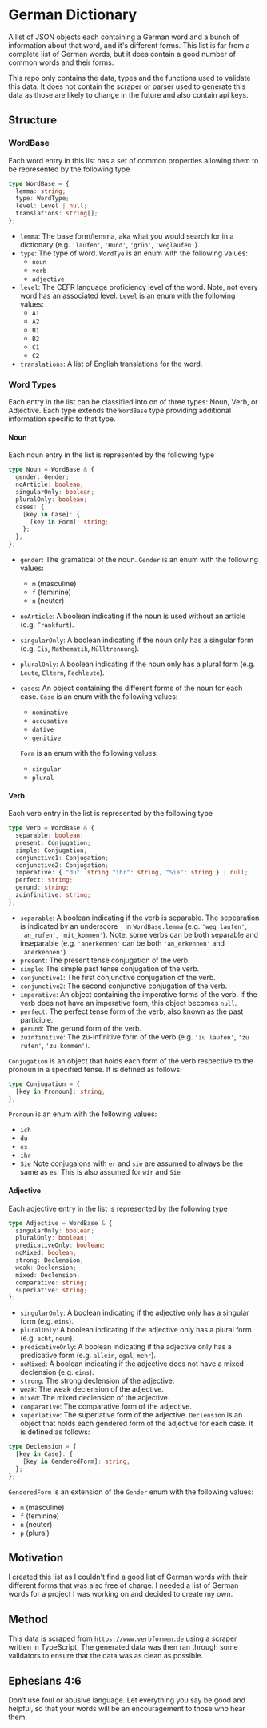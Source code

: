 # German Dictionary

A list of JSON objects each containing a German word and a bunch of information about that word, and it's different forms. This list is far from a complete list of German words, but it does contain a good number of common words and their forms.

This repo only contains the data, types and the functions used to validate this data. It does not contain the scraper or parser used to generate this data as those are likely to change in the future and also contain api keys.

## Structure
### WordBase
Each word entry in this list has a set of common properties allowing them to be represented by the following type
```typescript
type WordBase = {
  lemma: string;
  type: WordType;
  level: Level | null;
  translations: string[];
};
```
- `lemma`: The base form/lemma, aka what you would search for in a dictionary (e.g. `'laufen'`, `'Hund'`, `'grün'`, `'weglaufen'`).
- `type`: The type of word. `WordTye` is an enum with the following values:
  - `noun`
  - `verb`
  - `adjective`
- `level`: The CEFR language proficiency level of the word. Note, not every word has an associated level. `Level` is an enum with the following values:
  - `A1`
  - `A2`
  - `B1`
  - `B2`
  - `C1`
  - `C2`
- `translations`: A list of English translations for the word.

### Word Types
Each entry in the list can be classified into on of three types: Noun, Verb, or Adjective. Each type extends the `WordBase` type providing additional information specific to that type.

#### Noun
Each noun entry in the list is represented by the following type
```typescript
type Noun = WordBase & {
  gender: Gender;
  noArticle: boolean;
  singularOnly: boolean;
  pluralOnly: boolean;
  cases: {
    [key in Case]: {
      [key in Form]: string;
    };
  };
};
```
- `gender`: The gramatical of the noun. `Gender` is an enum with the following values:
  - `m` (masculine)
  - `f` (feminine)
  - `n` (neuter)
- `noArticle`: A boolean indicating if the noun is used without an article (e.g. `Frankfurt`).
- `singularOnly`: A boolean indicating if the noun only has a singular form (e.g. `Eis`, `Mathematik`, `Mülltrennung`).
- `pluralOnly`: A boolean indicating if the noun only has a plural form (e.g. `Leute`, `Eltern`, `Fachleute`).
- `cases`: An object containing the different forms of the noun for each case. `Case` is an enum with the following values:
  - `nominative`
  - `accusative`
  - `dative`
  - `genitive`
  
  `Form` is an enum with the following values:
  - `singular`
  - `plural`

#### Verb
Each verb entry in the list is represented by the following type
```typescript
type Verb = WordBase & {
  separable: boolean;
  present: Conjugation;
  simple: Conjugation;
  conjunctive1: Conjugation;
  conjunctive2: Conjugation;
  imperative: { "du": string "ihr": string, "Sie": string } | null;
  perfect: string;
  gerund: string;
  zuinfinitive: string;
};
```
- `separable`: A boolean indicating if the verb is separable. The sepearation is indicated by an underscore `_` in `WordBase.lemma` (e.g. `'weg_laufen'`, `'an_rufen'`, `'mit_kommen'`). Note, some verbs can be both separable and inseparable (e.g. `'anerkennen'` can be both `'an_erkennen'` and `'anerkennen'`).
- `present`: The present tense conjugation of the verb.
- `simple`: The simple past tense conjugation of the verb.
- `conjunctive1`: The first conjunctive conjugation of the verb.
- `conjunctive2`: The second conjunctive conjugation of the verb.
- `imperative`: An object containing the imperative forms of the verb. If the verb does not have an imperative form, this object becomes `null`.
- `perfect`: The perfect tense form of the verb, also known as the past participle.
- `gerund`: The gerund form of the verb.
- `zuinfinitive`: The zu-infinitive form of the verb (e.g. `'zu laufen'`, `'zu rufen'`, `'zu kommen'`).

`Conjugation` is an object that holds each form of the verb respective to the pronoun in a specified tense. It is defined as follows:
```typescript
type Conjugation = {
  [key in Pronoun]: string;
};
```
`Pronoun` is an enum with the following values:
- `ich`
- `du`
- `es`
- `ihr`
- `Sie`
Note conjugaions with `er` and `sie` are assumed to always be the same as `es`. This is also assumed for `wir` and `Sie`


#### Adjective
Each adjective entry in the list is represented by the following type
```typescript
type Adjective = WordBase & {
  singularOnly: boolean;
  pluralOnly: boolean;
  predicativeOnly: boolean;
  noMixed: boolean;
  strong: Declension;
  weak: Declension;
  mixed: Declension;
  comparative: string;
  superlative: string;
};
```
- `singularOnly`: A boolean indicating if the adjective only has a singular form (e.g. `eins`).
- `pluralOnly`: A boolean indicating if the adjective only has a plural form (e.g. `acht`, `neun`).
- `predicativeOnly`: A boolean indicating if the adjective only has a predicative form (e.g. `allein`, `egal`, `mehr`).
- `noMixed`: A boolean indicating if the adjective does not have a mixed declension (e.g. `eins`).
- `strong`: The strong declension of the adjective.
- `weak`: The weak declension of the adjective.
- `mixed`: The mixed declension of the adjective.
- `comparative`: The comparative form of the adjective.
- `superlative`: The superlative form of the adjective.
`Declension` is an object that holds each gendered form of the adjective for each case. It is defined as follows:
```typescript
type Declension = {
  [key in Case]: {
    [key in GenderedForm]: string;
  };
};
```
`GenderedForm` is an extension of the `Gender` enum with the following values:
- `m` (masculine)
- `f` (feminine)
- `n` (neuter)
- `p` (plural)
## Motivation
I created this list as I couldn't find a good list of German words with their different forms that was also free of charge. I needed a list of German words for a project I was working on and decided to create my own.
## Method
This data is scraped from `https://www.verbformen.de` using a scraper written in TypeScript. The generated data was then ran through some validators to ensure that the data was as clean as possible.
## Ephesians 4:6
Don’t use foul or abusive language. Let everything you say be good and helpful, so that your words will be an encouragement to those who hear them.